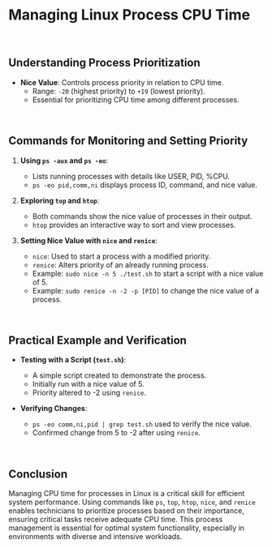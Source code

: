 # Managing Linux Process CPU Time

<br>

## Understanding Process Prioritization

- **Nice Value**: Controls process priority in relation to CPU time.
  - Range: `-20` (highest priority) to `+19` (lowest priority).
  - Essential for prioritizing CPU time among different processes.

<br>

## Commands for Monitoring and Setting Priority

1. **Using `ps -aux` and `ps -eo`**:
   - Lists running processes with details like USER, PID, %CPU.
   - `ps -eo pid,comm,ni` displays process ID, command, and nice value.

2. **Exploring `top` and `htop`**:
   - Both commands show the nice value of processes in their output.
   - `htop` provides an interactive way to sort and view processes.

3. **Setting Nice Value with `nice` and `renice`**:
   - `nice`: Used to start a process with a modified priority.
   - `renice`: Alters priority of an already running process.
   - Example: `sudo nice -n 5 ./test.sh` to start a script with a nice value of 5.
   - Example: `sudo renice -n -2 -p [PID]` to change the nice value of a process.

<br>

## Practical Example and Verification

- **Testing with a Script (`test.sh`)**:
  - A simple script created to demonstrate the process.
  - Initially run with a nice value of 5.
  - Priority altered to -2 using `renice`.

- **Verifying Changes**:
  - `ps -eo comm,ni,pid | grep test.sh` used to verify the nice value.
  - Confirmed change from 5 to -2 after using `renice`.

<br>

## Conclusion

Managing CPU time for processes in Linux is a critical skill for efficient system performance. Using commands like `ps`, `top`, `htop`, `nice`, and `renice` enables technicians to prioritize processes based on their importance, ensuring critical tasks receive adequate CPU time. This process management is essential for optimal system functionality, especially in environments with diverse and intensive workloads.
